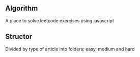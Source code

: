 ## Algorithm

A place to solve leetcode exercises using javascript

## Structor

Divided by type of article into folders: easy, medium and hard
